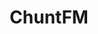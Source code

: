 ---
title: "ChuntFM"
logo: none
stream_url:
- [station, https://listen.chuntoo.radioactivity.directory/stream, online]
description: ""
url: ""
location: ""
play_time: ""
recommended: ["chuntoo"]
---